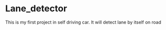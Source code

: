# Lane_detector
This is my first project in self driving car. It will detect lane by itself on road 
